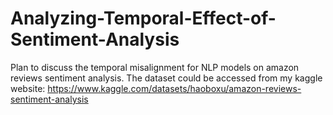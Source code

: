 # Analyzing-Temporal-Effect-of-Sentiment-Analysis

Plan to discuss the temporal misalignment for NLP models on amazon reviews sentiment analysis.
The dataset could be accessed from my kaggle website:
https://www.kaggle.com/datasets/haoboxu/amazon-reviews-sentiment-analysis
